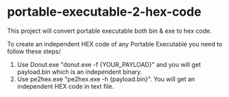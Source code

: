 # portable-executable-2-hex-code
This project will convert portable executable both bin &amp; exe to hex code.

To create an independent HEX code of any Portable Executable you need to follow these steps/

<ol>
  <li>Use Donut.exe "donut.exe -f {YOUR_PAYLOAD}" and you will get payload.bin which is an independent binary.</li>
  <li>Use pe2hex.exe "pe2hex.exe -h {payload.bin}". You will get an independent HEX code in text file.</li>
  </ol>
